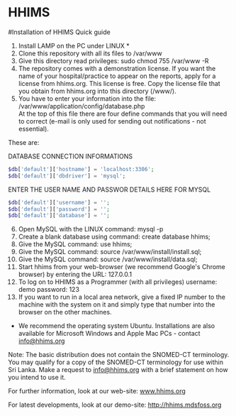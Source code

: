 # HHIMS

#Installation of HHIMS
Quick guide

1. Install LAMP on the PC under LINUX * 
2. Clone this repository with all its files to /var/www 
3. Give this directory read privileges: sudo chmod 755 /var/www -R
4. The repository comes with a demonstration license. If you want the name of your hospital/practice to appear on the reports, 
apply for a license from hhims.org. This license is free. Copy the license file that you obtain from hhims.org into this directory (/www/).
5. You have to enter your information into the file: /var/www/application/config/database.php  
At the top of this file there are four define commands that you will need to correct (e-mail is only used for sending out notifications - not essential). 

These are:

DATABASE CONNECTION INFORMATIONS
```php
$db['default']['hostname'] = 'localhost:3306';
$db['default']['dbdriver'] = 'mysql';
```	
ENTER THE USER NAME AND PASSWOR DETAILS HERE FOR MYSQL
```php
$db['default']['username'] = '';
$db['default']['password'] = '';
$db['default']['database'] = '';
```
6. Open MySQL with the LINUX command: mysql -p
7. Create a blank database using command: create database hhims;
8. Give the MySQL command: use hhims;
8. Give the MySQL command: source /var/www/install/install.sql;
9. Give the MySQL command: source /var/www/install/data.sql;
10. Start hhims from your web-browser (we recommend Google's Chrome browser) by entering the URL: 127.0.0.1
11. To log on to HHIMS as a Programmer (with all privileges) username: demo  password: 123
12. If you want to run in a local area network, give a fixed IP number to the machine with the system on it and 
simply type that number into the browser on the other machines.

* We recommend the operating system Ubuntu. Installations are also available for Microsoft Windows and Apple Mac PCs - contact info@hhims.org

Note: The basic distribution does not contain the SNOMED-CT terminology. 
You may qualify for a copy of the SNOMED-CT terminology for use within Sri Lanka. 
Make a request to info@hhims.org with a brief statement on how you intend to use it.

For further information, look at our web-site: www.hhims.org

For latest developments, look at our demo-site: http://hhims.mdsfoss.org
